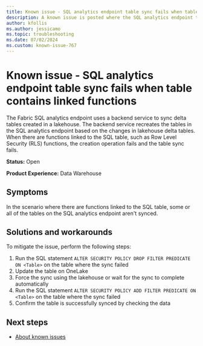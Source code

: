 ```yaml
---
title: Known issue - SQL analytics endpoint table sync fails when table contains linked functions
description: A known issue is posted where the SQL analytics endpoint table sync fails when table contains linked functions.
author: kfollis
ms.author: jessicamo
ms.topic: troubleshooting  
ms.date: 07/02/2024
ms.custom: known-issue-767
---
```


# Known issue - SQL analytics endpoint table sync fails when table contains linked functions

The Fabric SQL analytics endpoint uses a backend service to sync delta tables created in a lakehouse. The backend service recreates the tables in the SQL analytics endpoint based on the changes in lakehouse delta tables. When there are functions linked to the SQL table, such as Row Level Security (RLS) functions, the creation operation fails and the table sync fails.

**Status:** Open

**Product Experience:** Data Warehouse

## Symptoms

In the scenario where there are functions linked to the SQL table, some or all of the tables on the SQL analytics endpoint aren't synced.

## Solutions and workarounds

To mitigate the issue, perform the following steps:

1. Run the SQL statement `ALTER SECURITY POLICY DROP FILTER PREDICATE ON <Table>` on the table where the sync failed
1. Update the table on OneLake
1. Force the sync using the lakehouse or wait for the sync to complete automatically
1. Run the SQL statement `ALTER SECURITY POLICY ADD FILTER PREDICATE ON <Table>` on the table where the sync failed
1. Confirm the table is successfully synced by checking the data

## Next steps

- [About known issues](https://support.fabric.microsoft.com/known-issues)
